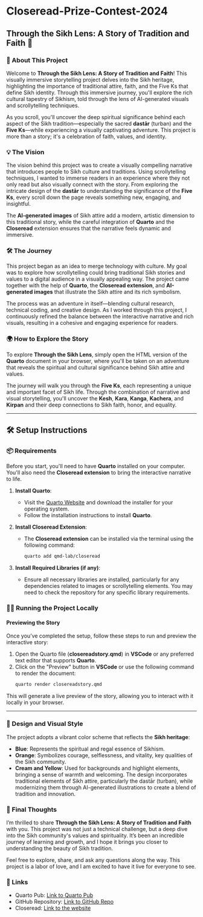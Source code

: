 # Closeread-Prize-Contest-2024

## Through the Sikh Lens: A Story of Tradition and Faith 🎥

### 🚀 About This Project
Welcome to **Through the Sikh Lens: A Story of Tradition and Faith**! This visually immersive storytelling project delves into the Sikh heritage, highlighting the importance of traditional attire, faith, and the Five Ks that define Sikh identity. Through this immersive journey, you'll explore the rich cultural tapestry of Sikhism, told through the lens of AI-generated visuals and scrollytelling techniques.

As you scroll, you'll uncover the deep spiritual significance behind each aspect of the Sikh tradition—especially the sacred **dastār** (turban) and the **Five Ks**—while experiencing a visually captivating adventure. This project is more than a story; it's a celebration of faith, values, and identity.

### 💡 The Vision
The vision behind this project was to create a visually compelling narrative that introduces people to Sikh culture and traditions. Using scrollytelling techniques, I wanted to immerse readers in an experience where they not only read but also visually connect with the story. From exploring the intricate design of the **dastār** to understanding the significance of the **Five Ks**, every scroll down the page reveals something new, engaging, and insightful.

The **AI-generated images** of Sikh attire add a modern, artistic dimension to this traditional story, while the careful integration of **Quarto** and the **Closeread** extension ensures that the narrative feels dynamic and immersive.

### 🛠️ The Journey
This project began as an idea to merge technology with culture. My goal was to explore how scrollytelling could bring traditional Sikh stories and values to a digital audience in a visually appealing way. The project came together with the help of **Quarto**, the **Closeread extension**, and **AI-generated images** that illustrate the Sikh attire and its rich symbolism.

The process was an adventure in itself—blending cultural research, technical coding, and creative design. As I worked through this project, I continuously refined the balance between the interactive narrative and rich visuals, resulting in a cohesive and engaging experience for readers.

### 🌍 How to Explore the Story
To explore **Through the Sikh Lens**, simply open the HTML version of the **Quarto** document in your browser, where you'll be taken on an adventure that reveals the spiritual and cultural significance behind Sikh attire and values.

The journey will walk you through the **Five Ks**, each representing a unique and important facet of Sikh life. Through the combination of narrative and visual storytelling, you'll uncover the **Kesh**, **Kara**, **Kanga**, **Kachera**, and **Kirpan** and their deep connections to Sikh faith, honor, and equality.

---

## 🛠️ Setup Instructions

### 📦 Requirements
Before you start, you'll need to have **Quarto** installed on your computer. You'll also need the **Closeread extension** to bring the interactive narrative to life.

1. **Install Quarto**:
   - Visit the [Quarto Website](https://quarto.org/) and download the installer for your operating system.
   - Follow the installation instructions to install **Quarto**.

2. **Install Closeread Extension**:
   - The **Closeread extension** can be installed via the terminal using the following command:
     ```bash
     quarto add qmd-lab/closeread
     ```

3. **Install Required Libraries (if any)**:
   - Ensure all necessary libraries are installed, particularly for any dependencies related to images or scrollytelling elements. You may need to check the repository for any specific library requirements.

### 🏃‍♂️ Running the Project Locally

#### Previewing the Story
Once you’ve completed the setup, follow these steps to run and preview the interactive story:

1. Open the Quarto file (**closereadstory.qmd**) in **VSCode** or any preferred text editor that supports **Quarto**.
2. Click on the "Preview" button in **VSCode** or use the following command to render the document:
   ```bash
   quarto render closereadstory.qmd
   ```
This will generate a live preview of the story, allowing you to interact with it locally in your browser.

---

### 🎨 Design and Visual Style
The project adopts a vibrant color scheme that reflects the **Sikh heritage**:

- **Blue**: Represents the spiritual and regal essence of Sikhism.
- **Orange**: Symbolizes courage, selflessness, and vitality, key qualities of the Sikh community.
- **Cream and Yellow**: Used for backgrounds and highlight elements, bringing a sense of warmth and welcoming.
The design incorporates traditional elements of Sikh attire, particularly the dastār (turban), while modernizing them through AI-generated illustrations to create a blend of tradition and innovation.

### 🌟 Final Thoughts
I’m thrilled to share **Through the Sikh Lens: A Story of Tradition and Faith** with you. This project was not just a technical challenge, but a deep dive into the Sikh community's values and spirituality. It’s been an incredible journey of learning and growth, and I hope it brings you closer to understanding the beauty of Sikh tradition.

Feel free to explore, share, and ask any questions along the way. This project is a labor of love, and I am excited to have it live for everyone to see.

### 🔗 Links
- Quarto Pub: [Link to Quarto Pub](https://shinyoo7.quarto.pub/sikh-heritage-story/)
- GitHub Repository: [Link to GitHub Repo](https://github.com/PablaOO7/Closeread-Prize-Contest-2024)
- Closeread: [Link to the website](https://closeread.dev/)